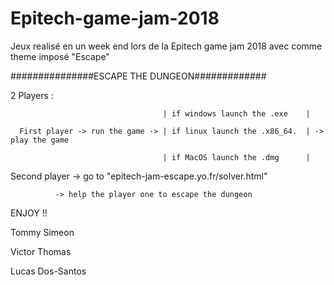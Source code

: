 # Epitech-game-jam-2018
Jeux realisé en un week end lors de la Epitech game jam 2018 avec comme theme imposé "Escape"


###############ESCAPE THE DUNGEON#############


2 Players :


                                      | if windows launch the .exe    |

      First player -> run the game -> | if linux launch the .x86_64.  | -> play the game
                             
                                      | if MacOS launch the .dmg      |


Second player -> go to "epitech-jam-escape.yo.fr/solver.html"

              -> help the player one to escape the dungeon


ENJOY !!


Tommy Simeon

Victor Thomas

Lucas Dos-Santos
